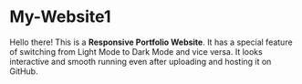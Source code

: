 # My-Website1

Hello there!
This is a **Responsive Portfolio Website**.
It has a special feature of switching from Light Mode to Dark Mode and vice versa. 
It looks interactive and smooth running even after uploading and hosting it on GitHub.
